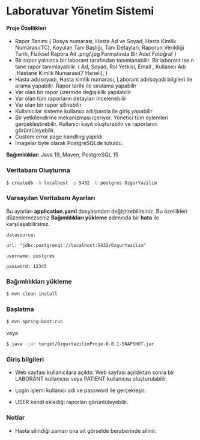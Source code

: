 # Laboratuvar Yönetim Sistemi

#### Proje Özellikleri

* Rapor Tanımı ( Dosya numarası, Hasta Ad ve Soyad, Hasta Kimlik Numarası(TC), Koyulan Tanı Başlığı, Tanı Detayları, Raporun Verildiği Tarih, Fiziksel Rapora Ait .png/.jpg Formatında Bir Adet Fotoğraf )
* Bir rapor yalnızca bir laborant tarafından tanımlanabilir. Bir laborant ise n tane rapor tanımlayabilir. ( Ad, Soyad, Rol Yetkisi, Email , Kullanıcı Adı ,Hastane Kimlik Numarası(7 Haneli), )
* Hasta adı/soyadı, Hasta kimlik numarası, Laborant adı/soyadı bilgileri ile arama yapabilir. Rapor tarihi ile sıralama yapabilir
* Var olan bir rapor üzerinde değişiklik yapılabilir
* Var olan tüm raporların detayları incelenebilir
* Var olan bir rapor silinebilir
* Kullanıcılar sisteme kullanıcı adı/parola ile giriş yapabilir
* Bir yetkilendirme mekanizması içeriyor. Yönetici tüm eylemleri gerçekleştirebilir. Kullanıcı kayıt oluşturabilir ve raporlarını görüntüleyebilir.
* Custom error page handling yapıldı
* İmagelar byte olarak PostgreSQLde tutuldu.

**Bağımlılıklar:** Java 19, Maven, PostgreSQL 15

### Veritabanı Oluşturma
```sh
$ createdb -h localhost -p 5432 -U postgres OzgurYazilim
```

### Varsayılan Veritabanı Ayarları
Bu ayarları **application.yaml** dosyasından değiştirebilirsiniz. Bu özellikleri düzenlemezseniz **Bağımlılıkları yükleme** adımında bir **hata** ile karşılaşabilirsiniz.

`datasource:`

`url: "jdbc:postgresql://localhost:5432/OzgurYazilim"`

`username: postgres`

`password: 12345`

### Bağımlılıkları yükleme

```sh
$ mvn clean install
```

### Başlatma

```sh
$ mvn spring-boot:run
```
veya

```sh
$ java -jar target/OzgurYazilimProje-0.0.1-SNAPSHOT.jar
```

### Giriş bilgileri

* Web sayfası kullanıcılara açıktır. Web sayfası açıldıktan sonra bir LABORANT kullanıcısı veya PATIENT kullanıcısı oluşturulabilir.

* Login işlemi kullanıcı adı ve password ile gerçekleşir.

* USER kendi eklediği raporları görüntüleyebilir.


### Notlar

* Hasta silindiği zaman ona ait görselde beraberinde silinir.
